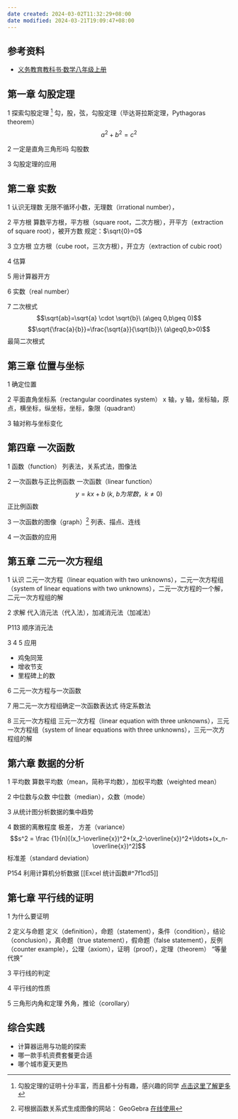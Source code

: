 ```yaml
---
date created: 2024-03-02T11:32:29+08:00
date modified: 2024-03-21T19:09:47+08:00
---
```


## 参考资料

- [义务教育教科书·数学八年级上册](https://basic.smartedu.cn/tchMaterial/detail?contentType=assets_document&contentId=85ac3198-7050-441c-a614-493ea53e8d4a&catalogType=tchMaterial&subCatalog=tchMaterial)

## 第一章 勾股定理

1 探索勾股定理 [^1]
勾，股，弦，勾股定理（毕达哥拉斯定理，Pythagoras theorem）
$$a^2+b^2=c^2$$

2 一定是直角三角形吗
勾股数

3 勾股定理的应用

## 第二章 实数

1 认识无理数
无限不循环小数，无理数（irrational number），

2 平方根
算数平方根，平方根（square root，二次方根），开平方（extraction of square root），被开方数
规定：$\sqrt{0}=0$

3 立方根
立方根（cube root，三次方根），开立方（extraction of cubic root）

4 估算

5 用计算器开方

6 实数（real number）

7 二次根式
$$\sqrt{ab}=\sqrt{a} \cdot \sqrt{b}\ (a\geq 0,b\geq 0)$$
$$\sqrt{\frac{a}{b}}=\frac{\sqrt{a}}{\sqrt{b}}\ (a\geq0,b>0)$$
最简二次根式

## 第三章 位置与坐标

1 确定位置

2 平面直角坐标系（rectangular coordinates system）
x 轴，y 轴，坐标轴，原点，横坐标，纵坐标，坐标，象限（quadrant）

3 轴对称与坐标变化

## 第四章 一次函数

1 函数（function）
列表法，关系式法，图像法

2 一次函数与正比例函数
一次函数（linear function）
$$y=kx+b\ (k,\ b为常数，k≠0)$$
正比例函数

3 一次函数的图像（graph）[^2]
列表、描点、连线

4 一次函数的应用

## 第五章 二元一次方程组

1 认识
二元一次方程（linear equation with two unknowns），二元一次方程组（system of linear equations with two unknowns），二元一次方程的一个解，二元一次方程组的解

2 求解
代入消元法（代入法），加减消元法（加减法）

P113 顺序消元法

3 4 5 应用
- 鸡兔同笼
- 增收节支
- 里程碑上的数

6 二元一次方程与一次函数

7 用二元一次方程组确定一次函数表达式
待定系数法

8 三元一次方程组
三元一次方程（linear equation with three unknowns），三元一次方程组（system of linear equations with three unknowns），三元一次方程组的解

## 第六章 数据的分析

1 平均数
算数平均数（mean，简称平均数），加权平均数（weighted mean）

2 中位数与众数
中位数（median），众数（mode）

3 从统计图分析数据的集中趋势

4 数据的离散程度
极差，
方差（variance）
$$s^2 = \frac {1}{n}[(x_1-\overline{x})^2+(x_2-\overline{x})^2+\ldots+(x_n-\overline{x})^2]$$
标准差（standard deviation）

P154 利用计算机分析数据 [[Excel 统计函数#^7f1cd5]]

## 第七章 平行线的证明

1 为什么要证明

2 定义与命题
定义（definition），命题（statement），条件（condition），结论（conclusion），真命题（true statement），假命题（false statement），反例（counter example），公理（axiom），证明（proof），定理（theorem）
“等量代换”

3 平行线的判定

4 平行线的性质

5 三角形内角和定理
外角，推论（corollary）

## 综合实践

- 计算器运用与功能的探索
- 哪一款手机资费套餐更合适
- 哪个城市夏天更热

[^1]: 勾股定理的证明十分丰富，而且都十分有趣，感兴趣的同学 [点击这里了解更多](https://cloud.tencent.com/developer/article/1830321)
[^2]: 可根据函数关系式生成图像的网站： GeoGebra [在线使用](https://www.geogebra.org/calculator)